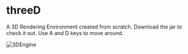 
# threeD
A 3D Rendering Environment created from scratch. Download the jar to check it out. Use A and D keys to move around.

![3DEngine](https://user-images.githubusercontent.com/86021222/127757564-f00c486f-388f-4241-9bbd-6632256b55a0.png)
